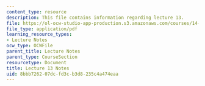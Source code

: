 ```yaml
---
content_type: resource
description: This file contains information regarding lecture 13.
file: https://ol-ocw-studio-app-production.s3.amazonaws.com/courses/14-581-international-economics-i-spring-2013/8bbb726207dcfd3cb3d8235c4a474eaa_MIT14_581S13_classnotes13.pdf
file_type: application/pdf
learning_resource_types:
- Lecture Notes
ocw_type: OCWFile
parent_title: Lecture Notes
parent_type: CourseSection
resourcetype: Document
title: Lecture 13 Notes
uid: 8bbb7262-07dc-fd3c-b3d8-235c4a474eaa
---
```

